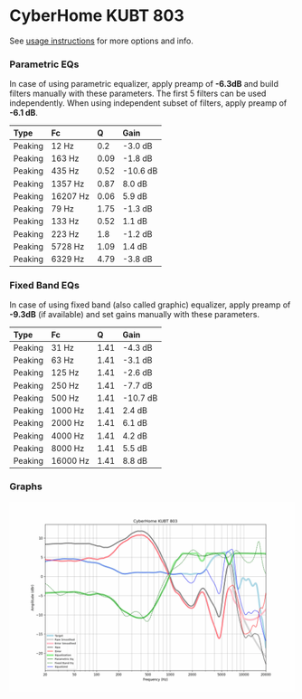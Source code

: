 # CyberHome KUBT 803
See [usage instructions](https://github.com/jaakkopasanen/AutoEq#usage) for more options and info.

### Parametric EQs
In case of using parametric equalizer, apply preamp of **-6.3dB** and build filters manually
with these parameters. The first 5 filters can be used independently.
When using independent subset of filters, apply preamp of **-6.1 dB**.

| Type    | Fc       |    Q | Gain     |
|:--------|:---------|:-----|:---------|
| Peaking | 12 Hz    | 0.2  | -3.0 dB  |
| Peaking | 163 Hz   | 0.09 | -1.8 dB  |
| Peaking | 435 Hz   | 0.52 | -10.6 dB |
| Peaking | 1357 Hz  | 0.87 | 8.0 dB   |
| Peaking | 16207 Hz | 0.06 | 5.9 dB   |
| Peaking | 79 Hz    | 1.75 | -1.3 dB  |
| Peaking | 133 Hz   | 0.52 | 1.1 dB   |
| Peaking | 223 Hz   | 1.8  | -1.2 dB  |
| Peaking | 5728 Hz  | 1.09 | 1.4 dB   |
| Peaking | 6329 Hz  | 4.79 | -3.8 dB  |

### Fixed Band EQs
In case of using fixed band (also called graphic) equalizer, apply preamp of **-9.3dB**
(if available) and set gains manually with these parameters.

| Type    | Fc       |    Q | Gain     |
|:--------|:---------|:-----|:---------|
| Peaking | 31 Hz    | 1.41 | -4.3 dB  |
| Peaking | 63 Hz    | 1.41 | -3.1 dB  |
| Peaking | 125 Hz   | 1.41 | -2.6 dB  |
| Peaking | 250 Hz   | 1.41 | -7.7 dB  |
| Peaking | 500 Hz   | 1.41 | -10.7 dB |
| Peaking | 1000 Hz  | 1.41 | 2.4 dB   |
| Peaking | 2000 Hz  | 1.41 | 6.1 dB   |
| Peaking | 4000 Hz  | 1.41 | 4.2 dB   |
| Peaking | 8000 Hz  | 1.41 | 5.5 dB   |
| Peaking | 16000 Hz | 1.41 | 8.8 dB   |

### Graphs
![](./CyberHome%20KUBT%20803.png)